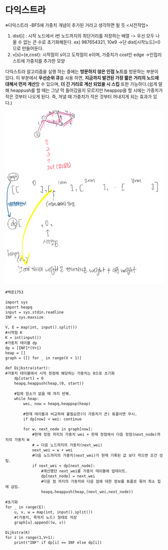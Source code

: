 # 다익스트라



※다익스트라 -BFS에 가중치 개념이 추가된 거라고 생각하면 될 듯 <사전작업>

1. dist\[i] : 시작 노드에서 i번 노드까지의 최단거리를 저장하는 배열 -> 우선 모두 나올 수 없는 큰 수로 초기화해둔다. ex) 987654321, 10e9 ->단 dist\[시작노드]=0으로 만들어둔다.
2. v\[s]={e,cost}: 시작점이 s이고 도착점이 e이며, 가중치가 cost인 edge ->인접리스트에 가중치를 추가한 모양

다익스트라 알고리즘을 실행 하는 중에는 **방문하지 않은 인접 노드**를 방문하는 부분이 있다. 이 부분에서 **우선순위 큐**를 사용 하면, **지금까지 발견된 가장 짧은 거리의 노드에 대해서 먼저 계산**할 수 있으며, **더 긴 거리로 계산 되었을 시 스킵** 또한 가능하다.(쉽게 말해 heappush를 할 때는 그냥 막 들어갔을지 모르지만 heappop을 할 시에는 가중치가 작은 것부터 나오게 된다. 즉, 꺼낼 때 가중치가 작은 것부터 꺼내지게 되는 효과가 있다.)        &#x20;

![솔루션그림](../.gitbook/assets/image.png)



```
#백준1753 

import sys 
import heapq 
input = sys.stdin.readline 
INF = sys.maxsize 

V, E = map(int, input().split()) 
#시작점 K 
K = int(input()) 
#가중치 테이블 dp 
dp = [INF]*(V+1) 
heap = [] 
graph = [[] for _ in range(V + 1)] 

def Dijkstra(start): 
#가중치 테이블에서 시작 정점에 해당하는 가중치는 0으로 초기화 
    dp[start] = 0 
    heapq.heappush(heap,(0, start)) 
    
    #힙에 원소가 없을 때 까지 반복. 
    while heap:
        wei, now = heapq.heappop(heap) 
        
        #현재 테이블과 비교하여 불필요한(더 가중치가 큰) 튜플이면 무시. 
        if dp[now] < wei: continue 
        
        for w, next_node in graph[now]: 
            #현재 정점 까지의 가중치 wei + 현재 정점에서 다음 정점(next_node)까지의 가중치 W 
            # = 다음 노드까지의 가중치(next_wei) 
            next_wei = w + wei 
            #다음 노드까지의 가중치(next_wei)가 현재 기록된 값 보다 작으면 조건 성립. 
            if next_wei < dp[next_node]: 
                #계산했던 next_wei를 가중치 테이블에 업데이트. 
                dp[next_node] = next_wei 
                #다음 점 까지의 가증치와 다음 점에 대한 정보를 튜플로 묶어 최소 힙에 삽입. 
                heapq.heappush(heap,(next_wei,next_node)) 
            
#초기화 
for _ in range(E): 
    u, v, w = map(int, input().split()) 
    #(가중치, 목적지 노드) 형태로 저장 
    graph[u].append((w, v)) 
    
Dijkstra(K) 
for i in range(1,V+1): 
    print("INF" if dp[i] == INF else dp[i])

```
